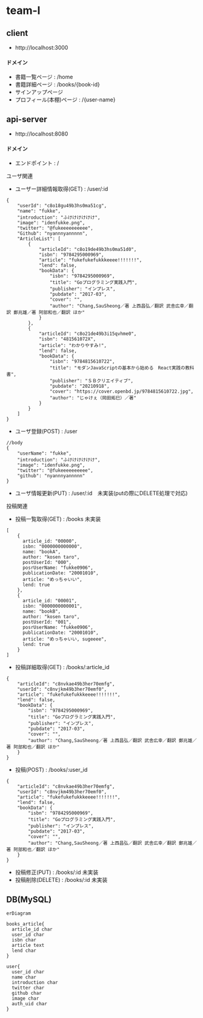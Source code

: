 # team-l

## client
- http://localhost:3000
#### ドメイン

- 書籍一覧ページ : /home 
- 書籍詳細ページ : /books/{book-id}
- サインアップページ
- プロフィール(本棚)ページ : /{user-name}

## api-server
- http://localhost:8080

#### ドメイン

- エンドポイント : /

ユーザ関連
- ユーザー詳細情報取得(GET) : /user/:id
```
{
    "userId": "c8o18gu49b3hs0ma51cg",
    "name": "fukke",
    "introduction": "ふけけけけけけ",
    "image": "idenfukke.png",
    "twitter": "@fukeeeeeeeeee",
    "Github": "nyannnyannnnn",
    "ArticleList": [
        {
            "articleId": "c8o19de49b3hs0ma51d0",
            "isbn": "9784295000969",
            "article": "fukefukefukkkeeee!!!!!!!",
            "lend": false,
            "bookData": {
                "isbn": "9784295000969",
                "title": "Goプログラミング実践入門",
                "publisher": "インプレス",
                "pubdate": "2017-03",
                "cover": "",
                "author": "Chang,SauSheong／著 上西昌弘／翻訳 武舎広幸／翻訳 鄭兆雄／著 阿部和也／翻訳 ほか"
            }
        },
        {
            "articleId": "c8o21de49b3i15qvhme0",
            "isbn": "481561072X",
            "article": "わかりやすみ!",
            "lend": false,
            "bookData": {
                "isbn": "9784815610722",
                "title": "モダンJavaScriptの基本から始める　React実践の教科書",
                "publisher": "ＳＢクリエイティブ",
                "pubdate": "20210918",
                "cover": "https://cover.openbd.jp/9784815610722.jpg",
                "author": "じゃけぇ（岡田拓巳）／著"
            }
        }
    ]
}
```
- ユーザ登録(POST) : /user
```
//body
{
    "userName": "fukke",
    "introduction": "ふけけけけけけ",
    "image": "idenfukke.png",
    "twitter": "@fukeeeeeeeeee",
    "github": "nyannnyannnnn"
}
```
- ユーザ情報更新(PUT) : /user/:id　未実装(putの際にDELETE処理で対応)

投稿関連
- 投稿一覧取得(GET) : /books 未実装
```
[
    {
      article_id: "00000",
      isbn: "0000000000000",
      name: "bookA",
      author: "kosen taro",
      postUserId: "000",
      posrUserName: "fukke0906",
      publicationDate: "20001010",
      article: "めっちゃいい",
      lend: true
    },
    {
      article_id: "00001",
      isbn: "0000000000001",
      name: "bookB",
      author: "kosen taro",
      postUserId: "001",
      posrUserName: "fukke0906",
      publicationDate: "20001010",
      article: "めっちゃいい, sugeeee",
      lend: true
    }
]
```
- 投稿詳細取得(GET) : /books/:article_id
```
{
    "articleId": "c8nvkae49b3her70emfg",
    "userId": "c8nvjkm49b3her70emf0",
    "article": "fukefukefukkkeeee!!!!!!!",
    "lend": false,
    "bookData": {
        "isbn": "9784295000969",
        "title": "Goプログラミング実践入門",
        "publisher": "インプレス",
        "pubdate": "2017-03",
        "cover": "",
        "author": "Chang,SauSheong／著 上西昌弘／翻訳 武舎広幸／翻訳 鄭兆雄／著 阿部和也／翻訳 ほか"
    }
}
```
- 投稿(POST) : /books/:user_id 
```
{
    "articleId": "c8nvkae49b3her70emfg",
    "userId": "c8nvjkm49b3her70emf0",
    "article": "fukefukefukkkeeee!!!!!!!",
    "lend": false,
    "bookData": {
        "isbn": "9784295000969",
        "title": "Goプログラミング実践入門",
        "publisher": "インプレス",
        "pubdate": "2017-03",
        "cover": "",
        "author": "Chang,SauSheong／著 上西昌弘／翻訳 武舎広幸／翻訳 鄭兆雄／著 阿部和也／翻訳 ほか"
    }
}
```
- 投稿修正(PUT) : /books/:id 未実装
- 投稿削除(DELETE) : /books/:id 未実装

## DB(MySQL)

```mermaid
erDiagram

books_article{
  article_id char
  user_id char
  isbn char
  article text 
  lend char
}

user{
  user_id char
  name char
  introduction char
  twitter char
  github char
  image char
  auth_uid char
}

```

